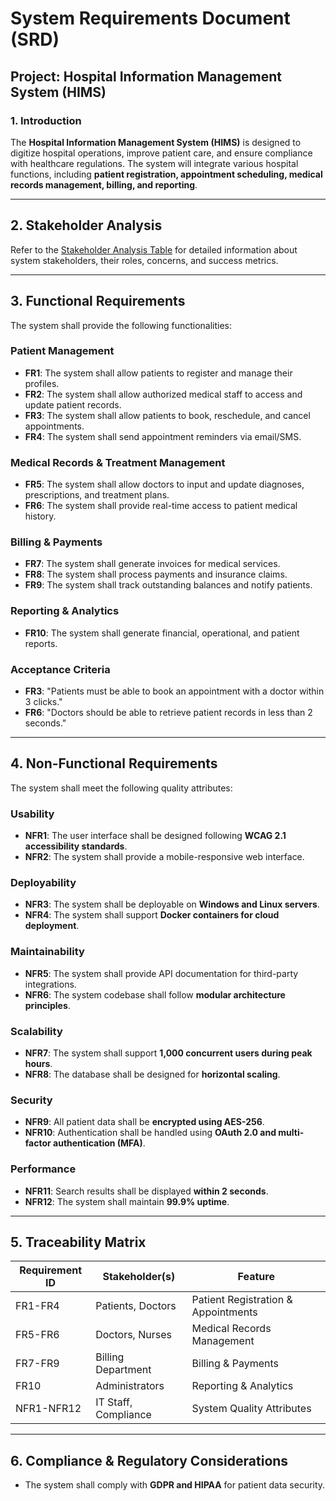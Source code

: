 # System Requirements Document (SRD)

## Project: Hospital Information Management System (HIMS)

### **1. Introduction**
The **Hospital Information Management System (HIMS)** is designed to digitize hospital operations, improve patient care, and ensure compliance with healthcare regulations. The system will integrate various hospital functions, including **patient registration, appointment scheduling, medical records management, billing, and reporting**.

---

## **2. Stakeholder Analysis**
Refer to the [Stakeholder Analysis Table](https://github.com/NkosiMbele2/Hospital-Information-Management-System/blob/168cb88b30b31d0567bca9e7abe428e776c2f45d/Stakeholder%20Analysis%20Table.md) for detailed information about system stakeholders, their roles, concerns, and success metrics.

---

## **3. Functional Requirements**
The system shall provide the following functionalities:

### **Patient Management**
- **FR1**: The system shall allow patients to register and manage their profiles.
- **FR2**: The system shall allow authorized medical staff to access and update patient records.
- **FR3**: The system shall allow patients to book, reschedule, and cancel appointments.
- **FR4**: The system shall send appointment reminders via email/SMS.

### **Medical Records & Treatment Management**
- **FR5**: The system shall allow doctors to input and update diagnoses, prescriptions, and treatment plans.
- **FR6**: The system shall provide real-time access to patient medical history.

### **Billing & Payments**
- **FR7**: The system shall generate invoices for medical services.
- **FR8**: The system shall process payments and insurance claims.
- **FR9**: The system shall track outstanding balances and notify patients.

### **Reporting & Analytics**
- **FR10**: The system shall generate financial, operational, and patient reports.

### **Acceptance Criteria**
- **FR3**: "Patients must be able to book an appointment with a doctor within 3 clicks."
- **FR6**: "Doctors should be able to retrieve patient records in less than 2 seconds."

---

## **4. Non-Functional Requirements**
The system shall meet the following quality attributes:

### **Usability**
- **NFR1**: The user interface shall be designed following **WCAG 2.1 accessibility standards**.
- **NFR2**: The system shall provide a mobile-responsive web interface.

### **Deployability**
- **NFR3**: The system shall be deployable on **Windows and Linux servers**.
- **NFR4**: The system shall support **Docker containers for cloud deployment**.

### **Maintainability**
- **NFR5**: The system shall provide API documentation for third-party integrations.
- **NFR6**: The system codebase shall follow **modular architecture principles**.

### **Scalability**
- **NFR7**: The system shall support **1,000 concurrent users during peak hours**.
- **NFR8**: The database shall be designed for **horizontal scaling**.

### **Security**
- **NFR9**: All patient data shall be **encrypted using AES-256**.
- **NFR10**: Authentication shall be handled using **OAuth 2.0 and multi-factor authentication (MFA)**.

### **Performance**
- **NFR11**: Search results shall be displayed **within 2 seconds**.
- **NFR12**: The system shall maintain **99.9% uptime**.

---

## **5. Traceability Matrix**
| **Requirement ID** | **Stakeholder(s)**       | **Feature**                         |
|------------------|-----------------------|----------------------------------|
| FR1-FR4         | Patients, Doctors      | Patient Registration & Appointments |
| FR5-FR6         | Doctors, Nurses        | Medical Records Management         |
| FR7-FR9         | Billing Department     | Billing & Payments                 |
| FR10           | Administrators         | Reporting & Analytics              |
| NFR1-NFR12      | IT Staff, Compliance   | System Quality Attributes          |

---

## **6. Compliance & Regulatory Considerations**
- The system shall comply with **GDPR and HIPAA** for patient data security.

